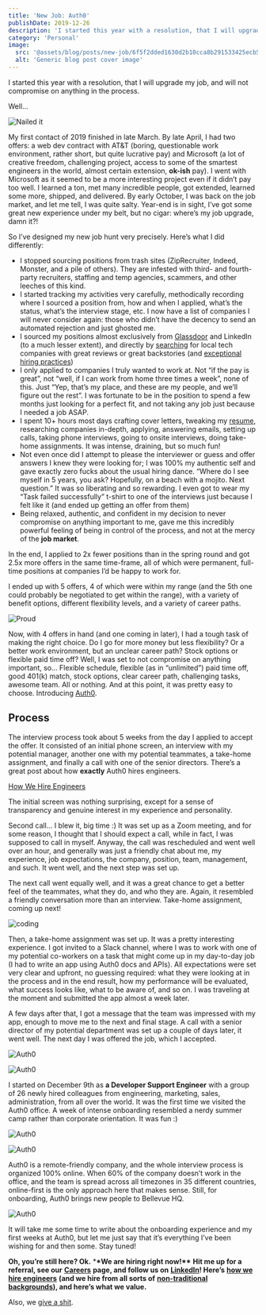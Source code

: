 ```yaml
---
title: 'New Job: Auth0'
publishDate: 2019-12-26
description: 'I started this year with a resolution, that I will upgrade my job, and will not compromise on anything in the process.'
category: 'Personal'
image:
  src: '@assets/blog/posts/new-job/6f5f2dded1630d2b10cca8b291533425ecb5c5c7-900x506.jpg'
  alt: 'Generic blog post cover image'
---
```


I started this year with a resolution, that I will upgrade my job, and will not compromise on anything in the process.

Well…

![Nailed it](assets/blog/posts/new-job/2aeaa0688b82d491d6d85e782a88bf07d27fcfd9-259x149.jpg)

My first contact of 2019 finished in late March. By late April, I had two offers: a web dev contract with AT&T (boring, questionable work environment, rather short, but quite lucrative pay) and Microsoft (a lot of creative freedom, challenging project, access to some of the smartest engineers in the world, almost certain extension, **ok-ish** pay). I went with Microsoft as it seemed to be a more interesting project even if it didn’t pay too well. I learned a ton, met many incredible people, got extended, learned some more, shipped, and delivered. By early October, I was back on the job market, and let me tell, I was quite salty. Year-end is in sight, I’ve got some great new experience under my belt, but no cigar: where’s my job upgrade, damn it?!

So I’ve designed my new job hunt very precisely. Here’s what I did differently:

- I stopped sourcing positions from trash sites (ZipRecruiter, Indeed, Monster, and a pile of others). They are infested with third- and fourth-party recruiters, staffing and temp agencies, scammers, and other leeches of this kind.
- I started tracking my activities very carefully, methodically recording where I sourced a position from, how and when I applied, what’s the status, what’s the interview stage, etc. I now have a list of companies I will never consider again: those who didn’t have the decency to send an automated rejection and just ghosted me.
- I sourced my positions almost exclusively from [Glassdoor](https://glassdoor.com/) and LinkedIn (to a much lesser extent), and directly by [searching](https://duckduckgo.com/) for local tech companies with great reviews or great backstories (and [exceptional hiring practices](https://github.com/poteto/hiring-without-whiteboards))
- I only applied to companies I truly wanted to work at. Not “if the pay is great”, not “well, if I can work from home three times a week”, none of this. Just “Yep, that’s my place, and these are my people, and we’ll figure out the rest”. I was fortunate to be in the position to spend a few months just looking for a perfect fit, and not taking any job just because I needed a job ASAP.
- I spent 10+ hours most days crafting cover letters, tweaking my [resume](https://rosnovsky.us/resume), researching companies in-depth, applying, answering emails, setting up calls, taking phone interviews, going to onsite interviews, doing take-home assignments. It was intense, draining, but so much fun!
- Not even once did I attempt to please the interviewer or guess and offer answers I knew they were looking for; I was 100% my authentic self and gave exactly zero fucks about the usual hiring dance. “Where do I see myself in 5 years, you ask? Hopefully, on a beach with a mojito. Next question.” It was so liberating and so rewarding. I even got to wear my “Task failed successfully” t-shirt to one of the interviews just because I felt like it (and ended up getting an offer from them)
- Being relaxed, authentic, and confident in my decision to never compromise on anything important to me, gave me this incredibly powerful feeling of being in control of the process, and not at the mercy of the **job market**.

In the end, I applied to 2x fewer positions than in the spring round and got 2.5x more offers in the same time-frame, all of which were permanent, full-time positions at companies I’d be happy to work for.

I ended up with 5 offers, 4 of which were within my range (and the 5th one could probably be negotiated to get within the range), with a variety of benefit options, different flexibility levels, and a variety of career paths.

![Proud](assets/blog/posts/new-job/092a5b24db6a734b563f88949dfc17daa0c2eddd-498x278.jpg)

Now, with 4 offers in hand (and one coming in later), I had a tough task of making the right choice. Do I go for more money but less flexibility? Or a better work environment, but an unclear career path? Stock options or flexible paid time off? Well, I was set to not compromise on anything important, so… Flexible schedule, flexible (as in “unlimited”) paid time off, good 401(k) match, stock options, clear career path, challenging tasks, awesome team. All or nothing. And at this point, it was pretty easy to choose. Introducing [Auth0](https://auth0.com/).

## **Process**

The interview process took about 5 weeks from the day I applied to accept the offer. It consisted of an initial phone screen, an interview with my potential manager, another one with my potential teammates, a take-home assignment, and finally a call with one of the senior directors. There’s a great post about how **exactly** Auth0 hires engineers.

[How We Hire Engineers](https://auth0.com/blog/how-we-hire-engineers/)

The initial screen was nothing surprising, except for a sense of transparency and genuine interest in my experience and personality.

Second call… I blew it, big time :) It was set up as a Zoom meeting, and for some reason, I thought that I should expect a call, while in fact, I was supposed to call in myself. Anyway, the call was rescheduled and went well over an hour, and generally was just a friendly chat about me, my experience, job expectations, the company, position, team, management, and such. It went well, and the next step was set up.

The next call went equally well, and it was a great chance to get a better feel of the teammates, what they do, and who they are. Again, it resembled a friendly conversation more than an interview. Take-home assignment, coming up next!

![coding](assets/blog/posts/new-job/ddb35e084b37859af442154bad4c0500f203a871-500x300.jpg)

Then, a take-home assignment was set up. It was a pretty interesting experience. I got invited to a Slack channel, where I was to work with one of my potential co-workers on a task that might come up in my day-to-day job (I had to write an app using Auth0 docs and APIs). All expectations were set very clear and upfront, no guessing required: what they were looking at in the process and in the end result, how my performance will be evaluated, what success looks like, what to be aware of, and so on. I was traveling at the moment and submitted the app almost a week later.

A few days after that, I got a message that the team was impressed with my app, enough to move me to the next and final stage. A call with a senior director of my potential department was set up a couple of days later, it went well. The next day I was offered the job, which I accepted.

![Auth0](assets/blog/posts/new-job/6f5f2dded1630d2b10cca8b291533425ecb5c5c7-900x506.jpg)

![Auth0](assets/blog/posts/new-job/e45d71bd98a06e40c477223bacb6950fd4665054-900x675.jpg)

I started on December 9th as **a Developer Support Engineer** with a group of 26 newly hired colleagues from engineering, marketing, sales, administration, from all over the world. It was the first time we visited the Auth0 office. A week of intense onboarding resembled a nerdy summer camp rather than corporate orientation. It was fun :)

![Auth0](assets/blog/posts/new-job/8240ea7f0e336da9be35bc93cc644f1b1c827cb5-900x676.jpg)

![Auth0](assets/blog/posts/new-job/a7c3c937368393bfdebd5b9b8179956f0f05f316-900x669.jpg)

Auth0 is a remote-friendly company, and the whole interview process is organized 100% online. When 60% of the company doesn’t work in the office, and the team is spread across all timezones in 35 different countries, online-first is the only approach here that makes sense. Still, for onboarding, Auth0 brings new people to Bellevue HQ.

![Auth0](assets/blog/posts/new-job/35ef53c8854d23fe9cc7dc667b7f24197f3c3f49-900x1109.jpg)

It will take me some time to write about the onboarding experience and my first weeks at Auth0, but let me just say that it’s everything I’ve been wishing for and then some. Stay tuned!

**Oh, you’re still here? Ok.** \***\***We are hiring right now!**\*\*** **Hit me up for a referral, see our** **[Careers](https://jobs.lever.co/auth0?lever-via=KkPp8EXnYD)** **page, and follow us on** **[LinkedIn](https://www.linkedin.com/company/auth0/)! Here’s** **[how we hire engineers](https://auth0.com/blog/how-we-hire-engineers/)** **(and we hire from all sorts of** **[non-traditional backgrounds](https://auth0.com/blog/non-traditional-backgrounds-at-auth0/)), and here’s what we value.**

Also, we [give a shit](/blog/how-to-give-a-shit).

